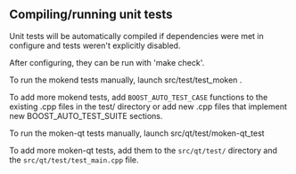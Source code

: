 Compiling/running unit tests
------------------------------------

Unit tests will be automatically compiled if dependencies were met in configure
and tests weren't explicitly disabled.

After configuring, they can be run with 'make check'.

To run the mokend tests manually, launch src/test/test_moken .

To add more mokend tests, add `BOOST_AUTO_TEST_CASE` functions to the existing
.cpp files in the test/ directory or add new .cpp files that
implement new BOOST_AUTO_TEST_SUITE sections.

To run the moken-qt tests manually, launch src/qt/test/moken-qt_test

To add more moken-qt tests, add them to the `src/qt/test/` directory and
the `src/qt/test/test_main.cpp` file.
